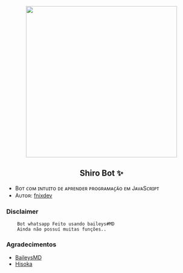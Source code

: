 <p align="center">
  <img src="https://c.tenor.com/AQw5BIsQFRAAAAAC/shiro-ngnl.gif" width="400" height="400"/>
</p>
<h2 align="center">
  <b>Shiro Bot ✨</b>
</h2>

* Bᴏᴛ ᴄᴏᴍ ɪɴᴛᴜɪᴛᴏ ᴅᴇ ᴀᴘʀᴇɴᴅᴇʀ ᴘʀᴏɢʀᴀᴍᴀᴄ̧ᴀ̃ᴏ ᴇᴍ JᴀᴠᴀSᴄʀɪᴘᴛ 
* Aᴜᴛᴏʀ: [fnixdev](https://github.com/fnixdev)

### Disclaimer
```
    Bot whatsapp Feito usando baileys#MD
    Ainda não possuí muitas funções..
```

### Agradecimentos

* [BaileysMD](https://github.com/adiwajshing/baileys/tree/multi-device)
* [Hisoka](https://github.com/DikaArdnt/Hisoka-Morou)